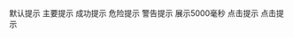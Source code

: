 <messageA />
<coco-button @click="change1">默认提示</coco-button>
<coco-button type="primary" @click="change2">主要提示</coco-button>
<coco-button type="success" @click="change3">成功提示</coco-button>
<coco-button type="danger" @click="change4">危险提示</coco-button>
<coco-button type="warning" @click="change5">警告提示</coco-button>
<MessageB />
<coco-button type="primary" @click="change6">展示5000毫秒</coco-button>
<MessageC />
<coco-button type="primary" @click="change7">点击提示</coco-button>
<MessageD />
<coco-button type="primary" @click="change8">点击提示</coco-button>
<MessageE />

<script setup>
  import MessageA from './messageA.md'
  import MessageB from './messageB.md'
  import MessageC from './messageC.md'
  import MessageD from './messageD.md'
  import MessageE from './messageE.md'
  import { Message } from '@coco-ui/components'
  function change1() {
    Message({ message: '默认提示', type: 'default', round: true })
  }
  function change2() {
    Message({ message: '主要提示', type: 'primary', round: true })
  }
  function change3() {
    Message({ message: '成功提示', type: 'success', round: true })
  }
  function change4() {
    Message({ message: '危险提示', type: 'danger', round: true })
  }
  function change5() {
    Message({ message: '警告提示', type: 'warning', round: true })
  }
  function change6() {
    Message({ message: '5000毫秒后隐藏', type: 'primary', time: 5000 })
  }
  function change7() {
    Message({ message: '主要提示', type: 'primary', icon: 'coco-ui-smile' })
  }
  function change8() {
    Message({
      message: '主要提示',
      type: 'primary',
      icon: 'coco-ui-smile',
      showClose: true
    })
  }
</script>
